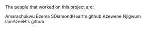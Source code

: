 The people that worked on this project are:

Amarachukwu Ezema SDiamondHeart's github
Azewene Njigwum IamAzeeH's github
